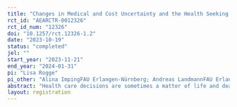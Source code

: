 ```yaml
---
title: "Changes in Medical and Cost Uncertainty and the Health Seeking Decision: Vignette Experiment in Pakistan"
rct_id: "AEARCTR-0012326"
rct_id_num: "12326"
doi: "10.1257/rct.12326-1.2"
date: "2023-10-19"
status: "completed"
jel: ""
start_year: "2023-11-21"
end_year: "2024-01-31"
pi: "Lisa Rogge"
pi_other: "Alina ImpingFAU Erlangen-Nürnberg; Andreas LandmannFAU Erlangen-Nürnberg"
abstract: "Health care decisions are sometimes a matter of life and death, but also their financial consequences can be disastrous for many households around the world. While one can imagine how the fear of making an expensive mistake may deter households from making otherwise sensible health care choices, there is almost no scientific evidence on the importance and joint role of medical and financial uncertainty. In this project, we first provide theoretical insights based on simulation exercises and develop a novel measurement instrument for medical and cost uncertainty using hypothetical health scenarios (vignettes). Initial analyses from data collected using this instrument with low-income households in Pakistan reveal that on top of many biases, both medical as well as cost uncertainty in health care decisions exist and may deter sensible health investments, in line with the theoretical predictions. As these results indicate potentially large dividends to providing accurate information, we are now conducting an extended vignette survey that includes three  within-survey information interventions targeted at changing medical or cost uncertainty separately or jointly. With this RCT, we aim to test in two intervention stages whether: i) the interventions reduce biases and uncertainties; ii) the interventions change the hypothetical health seeking decision; and iii) the joint intervention induces larger changes. "
layout: registration
---
```


